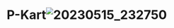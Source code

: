 # P-Kart![20230515_232750](https://github.com/samyak2403/P-Kart/assets/126759819/1943e3c7-3074-4871-88d1-0b5ddbb52fda)
